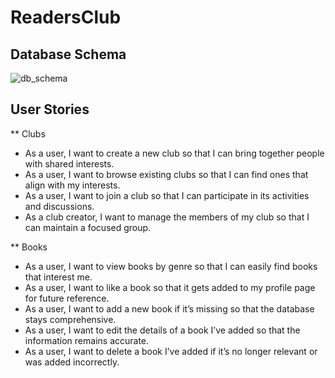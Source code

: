 # ReadersClub

## Database Schema
![db_schema](https://github.com/user-attachments/assets/57a44164-bfc7-4ee1-b58b-ce6457233e0a)

## User Stories

** Clubs
* As a user, I want to create a new club so that I can bring together people with shared interests.
* As a user, I want to browse existing clubs so that I can find ones that align with my interests.
* As a user, I want to join a club so that I can participate in its activities and discussions.
* As a club creator, I want to manage the members of my club so that I can maintain a focused group.

** Books
* As a user, I want to view books by genre so that I can easily find books that interest me.
* As a user, I want to like a book so that it gets added to my profile page for future reference.
* As a user, I want to add a new book if it’s missing so that the database stays comprehensive.
* As a user, I want to edit the details of a book I’ve added so that the information remains accurate.
* As a user, I want to delete a book I’ve added if it’s no longer relevant or was added incorrectly.
